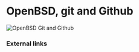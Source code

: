 # OpenBSD, git and Github

![OpenBSD Git and Github](http://telecomlobby.com/Images/opensource_guides_openbsd_git_github.webp)

### External links